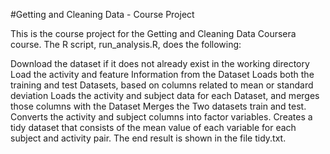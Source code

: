 #Getting and Cleaning Data - Course Project

This is the course project for the Getting and Cleaning Data Coursera course. The R script, run_analysis.R, does the following:

Download the dataset if it does not already exist in the working directory
Load the activity and feature Information from the Dataset
Loads both the training and test Datasets, based on columns related to mean or standard deviation
Loads the activity and subject data for each Dataset, and merges those columns with the Dataset
Merges the Two datasets train and test.
Converts the activity and subject columns into factor variables.
Creates a tidy dataset that consists of the mean value of each variable for each subject and activity pair.
The end result is shown in the file tidy.txt.

